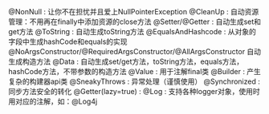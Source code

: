 @NonNull : 让你不在担忧并且爱上NullPointerException
@CleanUp : 自动资源管理：不用再在finally中添加资源的close方法
@Setter/@Getter : 自动生成set和get方法
@ToString : 自动生成toString方法
@EqualsAndHashcode : 从对象的字段中生成hashCode和equals的实现
@NoArgsConstructor/@RequiredArgsConstructor/@AllArgsConstructor
自动生成构造方法
@Data : 自动生成set/get方法，toString方法，equals方法，hashCode方法，不带参数的构造方法
@Value : 用于注解final类
@Builder : 产生复杂的构建器api类
@SneakyThrows : 异常处理（谨慎使用）
@Synchronized : 同步方法安全的转化
@Getter(lazy=true) :
@Log : 支持各种logger对象，使用时用对应的注解，如：@Log4j